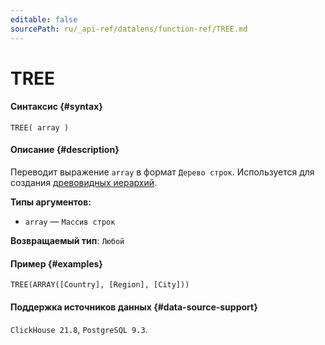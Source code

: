 ```yaml
---
editable: false
sourcePath: ru/_api-ref/datalens/function-ref/TREE.md
---
```


# TREE



#### Синтаксис {#syntax}


```
TREE( array )
```

#### Описание {#description}
Переводит выражение `array` в формат `Дерево строк`. Используется для создания [древовидных иерархий](../dataset/data-types.md#tree-hierarchy).

**Типы аргументов:**
- `array` — `Массив строк`


**Возвращаемый тип**: `Любой`

#### Пример {#examples}

```
TREE(ARRAY([Country], [Region], [City]))
```


#### Поддержка источников данных {#data-source-support}

`ClickHouse 21.8`, `PostgreSQL 9.3`.
